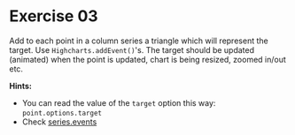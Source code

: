 # Exercise 03

Add to each point in a column series a triangle which will represent the target.
Use `Highcharts.addEvent()`'s. The target should be updated (animated) when the
point is updated, chart is being resized, zoomed in/out etc. 

**Hints:**
- You can read the value of the `target` option this way: `point.options.target`
- Check [series.events](https://api.highcharts.com/class-reference/Highcharts.Series#render)